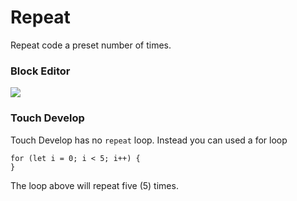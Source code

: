# Repeat

Repeat code a preset number of times.

### Block Editor

![](/static/mb/blocks/contents-0.png)

### Touch Develop

Touch Develop has no `repeat` loop. Instead you can used a for loop

```
for (let i = 0; i < 5; i++) {
}
```

The loop above will repeat five (5) times.


